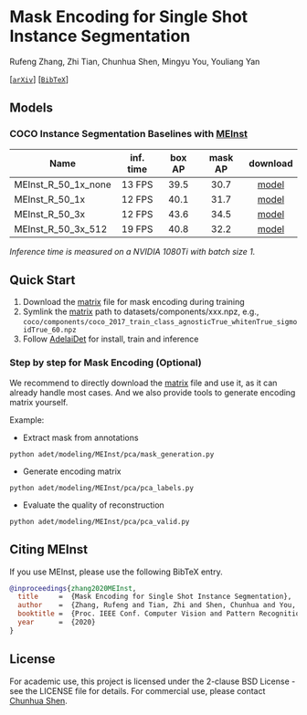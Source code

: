 # Mask Encoding for Single Shot Instance Segmentation

Rufeng Zhang, Zhi Tian, Chunhua Shen, Mingyu You, Youliang Yan

[[`arXiv`](https://arxiv.org/abs/2003.11712)] [[`BibTeX`](#CitingMEInst)]

## Models

### COCO Instance Segmentation Baselines with [MEInst](https://arxiv.org/abs/2003.11712)

Name | inf. time | box AP | mask AP | download
--- |:---:|:---:|:---:|:---:
MEInst_R_50_1x_none | 13 FPS | 39.5 | 30.7 | [model]()
MEInst_R_50_1x | 12 FPS | 40.1 | 31.7 | [model]()
MEInst_R_50_3x | 12 FPS | 43.6 | 34.5 | [model]()
MEInst_R_50_3x_512 | 19 FPS | 40.8 | 32.2 | [model]()

*Inference time is measured on a NVIDIA 1080Ti with batch size 1.*

## Quick Start

1. Download the [matrix]() file for mask encoding during training 
2. Symlink the [matrix]() path to datasets/components/xxx.npz, e.g., 
   `coco/components/coco_2017_train_class_agnosticTrue_whitenTrue_sigmoidTrue_60.npz` 
3. Follow [AdelaiDet](https://github.com/aim-uofa/AdelaiDet) for install, train and inference

### Step by step for Mask Encoding (Optional)

We recommend to directly download the [matrix]() file and use it, as it can already handle most cases.
And we also provide tools to generate encoding matrix yourself.

Example:

* Extract mask from annotations

`python adet/modeling/MEInst/pca/mask_generation.py`

* Generate encoding matrix

`python adet/modeling/MEInst/pca/pca_labels.py`

* Evaluate the quality of reconstruction

`python adet/modeling/MEInst/pca/pca_valid.py`

## <a name="CitingMEInst"></a>Citing MEInst

If you use MEInst, please use the following BibTeX entry.

```BibTeX
@inproceedings{zhang2020MEInst,
  title     =  {Mask Encoding for Single Shot Instance Segmentation},
  author    =  {Zhang, Rufeng and Tian, Zhi and Shen, Chunhua and You, Mingyu and Yan, Youliang},
  booktitle =  {Proc. IEEE Conf. Computer Vision and Pattern Recognition (CVPR)},
  year      =  {2020}
}
```

## License

For academic use, this project is licensed under the 2-clause BSD License - see the LICENSE file for details. For commercial use, please contact [Chunhua Shen](https://cs.adelaide.edu.au/~chhshen/).
